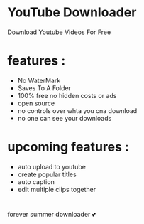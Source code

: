 # YouTube Downloader

Download Youtube Videos For Free

# features : 

* No WaterMark
* Saves To A Folder
* 100% free no hidden costs or ads
* open source
* no controls over whta you cna download
* no one can see your downloads


# upcoming features : 
* auto upload to youtube
* create popular titles
* auto caption
* edit multiple clips together
# 
forever summer downloader 💕
